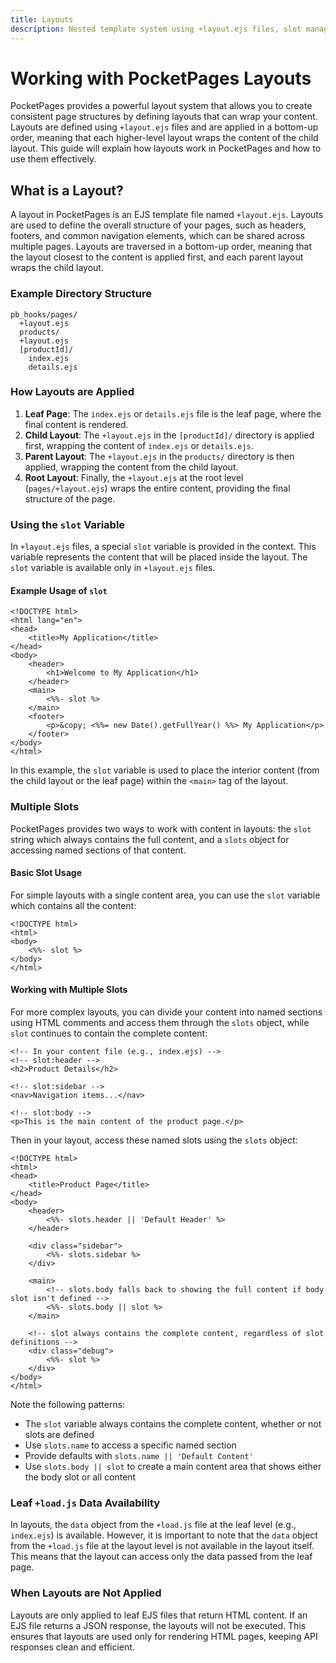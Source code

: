 ```yaml
---
title: Layouts
description: Nested template system using +layout.ejs files, slot management, and content inheritance patterns in PocketPages applications.
---
```


# Working with PocketPages Layouts

PocketPages provides a powerful layout system that allows you to create consistent page structures by defining layouts that can wrap your content. Layouts are defined using `+layout.ejs` files and are applied in a bottom-up order, meaning that each higher-level layout wraps the content of the child layout. This guide will explain how layouts work in PocketPages and how to use them effectively.

## What is a Layout?

A layout in PocketPages is an EJS template file named `+layout.ejs`. Layouts are used to define the overall structure of your pages, such as headers, footers, and common navigation elements, which can be shared across multiple pages. Layouts are traversed in a bottom-up order, meaning that the layout closest to the content is applied first, and each parent layout wraps the child layout.

### Example Directory Structure

```plaintext
pb_hooks/pages/
  +layout.ejs
  products/
  +layout.ejs
  [productId]/
    index.ejs
    details.ejs
```

### How Layouts are Applied

1. **Leaf Page**: The `index.ejs` or `details.ejs` file is the leaf page, where the final content is rendered.
2. **Child Layout**: The `+layout.ejs` in the `[productId]/` directory is applied first, wrapping the content of `index.ejs` or `details.ejs`.
3. **Parent Layout**: The `+layout.ejs` in the `products/` directory is then applied, wrapping the content from the child layout.
4. **Root Layout**: Finally, the `+layout.ejs` at the root level (`pages/+layout.ejs`) wraps the entire content, providing the final structure of the page.

### Using the `slot` Variable

In `+layout.ejs` files, a special `slot` variable is provided in the context. This variable represents the content that will be placed inside the layout. The `slot` variable is available only in `+layout.ejs` files.

#### Example Usage of `slot`

```ejs
<!DOCTYPE html>
<html lang="en">
<head>
    <title>My Application</title>
</head>
<body>
    <header>
        <h1>Welcome to My Application</h1>
    </header>
    <main>
        <%%- slot %>
    </main>
    <footer>
        <p>&copy; <%%= new Date().getFullYear() %%> My Application</p>
    </footer>
</body>
</html>
```

In this example, the `slot` variable is used to place the interior content (from the child layout or the leaf page) within the `<main>` tag of the layout.

### Multiple Slots

PocketPages provides two ways to work with content in layouts: the `slot` string which always contains the full content, and a `slots` object for accessing named sections of that content.

#### Basic Slot Usage

For simple layouts with a single content area, you can use the `slot` variable which contains all the content:

```ejs
<!DOCTYPE html>
<html>
<body>
    <%%- slot %>
</body>
</html>
```

#### Working with Multiple Slots

For more complex layouts, you can divide your content into named sections using HTML comments and access them through the `slots` object, while `slot` continues to contain the complete content:

```ejs
<!-- In your content file (e.g., index.ejs) -->
<!-- slot:header -->
<h2>Product Details</h2>

<!-- slot:sidebar -->
<nav>Navigation items...</nav>

<!-- slot:body -->
<p>This is the main content of the product page.</p>
```

Then in your layout, access these named slots using the `slots` object:

```ejs
<!DOCTYPE html>
<html>
<head>
    <title>Product Page</title>
</head>
<body>
    <header>
        <%%- slots.header || 'Default Header' %>
    </header>

    <div class="sidebar">
        <%%- slots.sidebar %>
    </div>

    <main>
        <!-- slots.body falls back to showing the full content if body slot isn't defined -->
        <%%- slots.body || slot %>
    </main>

    <!-- slot always contains the complete content, regardless of slot definitions -->
    <div class="debug">
        <%%- slot %>
    </div>
</body>
</html>
```

Note the following patterns:

- The `slot` variable always contains the complete content, whether or not slots are defined
- Use `slots.name` to access a specific named section
- Provide defaults with `slots.name || 'Default Content'`
- Use `slots.body || slot` to create a main content area that shows either the body slot or all content

### Leaf `+load.js` Data Availability

In layouts, the `data` object from the `+load.js` file at the leaf level (e.g., `index.ejs`) is available. However, it is important to note that the `data` object from the `+load.js` file at the layout level is not available in the layout itself. This means that the layout can access only the data passed from the leaf page.

### When Layouts are Not Applied

Layouts are only applied to leaf EJS files that return HTML content. If an EJS file returns a JSON response, the layouts will not be executed. This ensures that layouts are used only for rendering HTML pages, keeping API responses clean and efficient.
